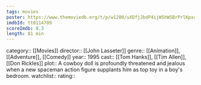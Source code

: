 ```yaml
---
tags: movies
poster: https://www.themoviedb.org/t/p/w1280/uXDfjJbdP4ijW5hWSBrPrlKpxab.jpg
imdbId: tt0114709
scoreImdb: 8.3
length: 81 min
---
```


category:: [[Movies]]
director:: [[John Lasseter]]
genre:: [[Animation]], [[Adventure]], [[Comedy]]
year:: 1995
cast:: [[Tom Hanks]], [[Tim Allen]], [[Don Rickles]]
plot:: A cowboy doll is profoundly threatened and jealous when a new spaceman action figure supplants him as top toy in a boy's bedroom.
watchlist::
rating::
